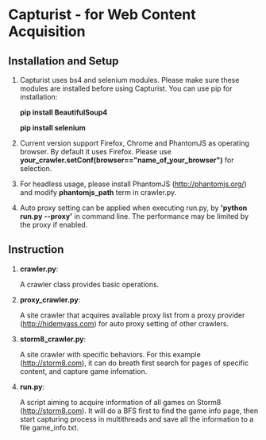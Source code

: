 Capturist - for Web Content Acquisition
=======================================

Installation and Setup
----------------------

  1. Capturist uses bs4 and selenium modules. Please make sure these modules are installed before using Capturist. You can use pip for installation:

       __pip install BeautifulSoup4__
     
       __pip install selenium__


  2. Current version support Firefox, Chrome and PhantomJS as operating browser. By default it uses Firefox. Please use __your_crawler.setConf(browser=="name_of_your_browser")__ for selection.


  3. For headless usage, please install PhantomJS (http://phantomjs.org/) and modify __phantomjs_path__ term in crawler.py.


  4. Auto proxy setting can be applied when executing run.py, by __'python run.py --proxy'__ in command line. The performance may be limited by the proxy if enabled.


Instruction
-----------


  1. __crawler.py__:

       A crawler class provides basic operations.


  2. __proxy_crawler.py__:

       A site crawler that acquires available proxy list from a proxy provider (http://hidemyass.com) for auto proxy setting of other crawlers.


  3. __storm8_crawler.py__:
 
       A site crawler with specific behaviors. For this example (http://storm8.com), it can do breath first search for pages of specific content, and capture game infomation.


  4. __run.py__:

       A script aiming to acquire information of all games on Storm8 (http://storm8.com). It will do a BFS first to find the game info page, then start capturing process in multithreads and save all the information to a file game_info.txt.
